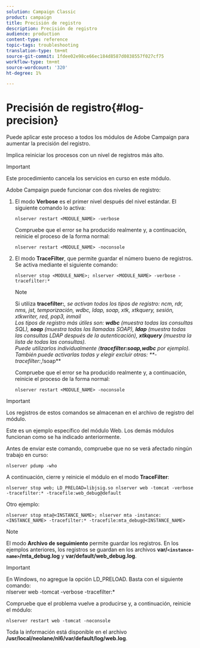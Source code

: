 ```yaml
---
solution: Campaign Classic
product: campaign
title: Precisión de registro
description: Precisión de registro
audience: production
content-type: reference
topic-tags: troubleshooting
translation-type: tm+mt
source-git-commit: 1fdee02e98ce66ec184d8587d0838557f027cf75
workflow-type: tm+mt
source-wordcount: '320'
ht-degree: 1%

---
```



# Precisión de registro{#log-precision}

Puede aplicar este proceso a todos los módulos de Adobe Campaign para aumentar la precisión del registro.

Implica reiniciar los procesos con un nivel de registros más alto.

>[!IMPORTANT]
>
>Este procedimiento cancela los servicios en curso en este módulo.

Adobe Campaign puede funcionar con dos niveles de registro:

1. El modo **Verbose** es el primer nivel después del nivel estándar. El siguiente comando lo activa:

   ```
   nlserver restart <MODULE_NAME> -verbose 
   ```

   Compruebe que el error se ha producido realmente y, a continuación, reinicie el proceso de la forma normal:

   ```
   nlserver restart <MODULE_NAME> -noconsole
   ```

1. El modo **TraceFilter**, que permite guardar el número bueno de registros. Se activa mediante el siguiente comando:

   ```
   nlserver stop <MODULE_NAME>; nlserver <MODULE_NAME> -verbose -tracefilter:*
   ```

   >[!NOTE]
   >
   >Si utiliza **tracefilter:***, se activan todos los tipos de registro: ncm, rdr, nms, jst, temporización, wdbc, ldap, soap, xtk, xtkquery, sesión, xtkwriter, red, pop3, inmail\
   >Los tipos de registro más útiles son: **wdbc** (muestra todas las consultas SQL), **soap** (muestra todas las llamadas SOAP), **ldap** (muestra todas las consultas LDAP después de la autenticación), **xtkquery** (muestra la lista de todas las consultas).\
   >Puede utilizarlos individualmente (**tracefilter:soap,wdbc** por ejemplo). También puede activarlas todas y elegir excluir otras: **-tracefilter:*,!soap**

   Compruebe que el error se ha producido realmente y, a continuación, reinicie el proceso de la forma normal:

   ```
   nlserver restart <MODULE_NAME> -noconsole
   ```

>[!IMPORTANT]
>
>Los registros de estos comandos se almacenan en el archivo de registro del módulo.

Este es un ejemplo específico del módulo Web. Los demás módulos funcionan como se ha indicado anteriormente.

Antes de enviar este comando, compruebe que no se verá afectado ningún trabajo en curso:

```
nlserver pdump -who
```

A continuación, cierre y reinicie el módulo en el modo **TraceFilter**:

```
nlserver stop web; LD_PRELOAD=libjsig.so nlserver web -tomcat -verbose -tracefilter:* -tracefile:web_debug@default
```

Otro ejemplo:

```
nlserver stop mta@<INSTANCE_NAME>; nlserver mta -instance:<INSTANCE_NAME> -tracefilter:* -tracefile:mta_debug@<INSTANCE_NAME>
```

>[!NOTE]
>
>El modo **Archivo de seguimiento** permite guardar los registros. En los ejemplos anteriores, los registros se guardan en los archivos **var/`<instance-name>`/mta_debug.log** y **var/default/web_debug.log**.

>[!IMPORTANT]
>
>En Windows, no agregue la opción LD_PRELOAD. Basta con el siguiente comando:\
>nlserver web -tomcat -verbose -tracefilter:*

Compruebe que el problema vuelve a producirse y, a continuación, reinicie el módulo:

```
nlserver restart web -tomcat -noconsole
```

Toda la información está disponible en el archivo **/usr/local/neolane/nl6/var/default/log/web.log**.
